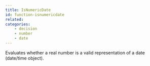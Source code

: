 ```yaml
---
title: IsNumericDate
id: function-isnumericdate
related:
categories:
    - decision
    - number
    - date
---
```


Evaluates whether a real number is a valid representation of a
        date (date/time object).